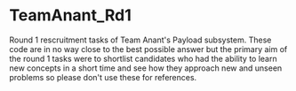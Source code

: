 # TeamAnant_Rd1
Round 1 rescruitment tasks of Team Anant's Payload subsystem. 
These code are in no way close to the best possible answer but the primary aim of the round 1 tasks were to shortlist candidates who had the ability to learn new concepts in a short time and see how they approach new and unseen problems so please don't use these for references.

